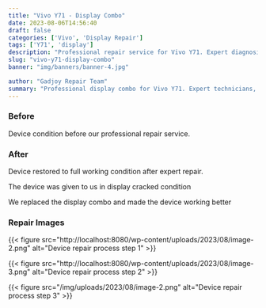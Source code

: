 ```yaml
---
title: "Vivo Y71 - Display Combo"
date: 2023-08-06T14:56:40
draft: false
categories: ['Vivo', 'Display Repair']
tags: ['Y71', 'display']
description: "Professional repair service for Vivo Y71. Expert diagnosis and quality repairs in Bangalore."
slug: "vivo-y71-display-combo"
banner: "img/banners/banner-4.jpg"

author: "Gadjoy Repair Team"
summary: "Professional display combo for Vivo Y71. Expert technicians, quality parts, warranty included."
---
```


### Before

Device condition before our professional repair service.

### After

Device restored to full working condition after expert repair.

The device was given to us in display cracked condition

We replaced the display combo and made the device working better

### Repair Images

{{< figure src="http://localhost:8080/wp-content/uploads/2023/08/image-2.png" alt="Device repair process step 1" >}}

{{< figure src="http://localhost:8080/wp-content/uploads/2023/08/image-3.png" alt="Device repair process step 2" >}}

{{< figure src="/img/uploads/2023/08/image-2.png" alt="Device repair process step 3" >}}

